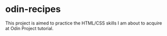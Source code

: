 # odin-recipes
This project is aimed to practice the HTML/CSS skills I am about to acquire at Odin Project tutorial. 